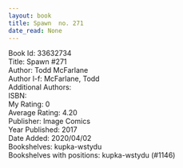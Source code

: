 ```yaml
---
layout: book
title: Spawn  no. 271
date_read: None
---
```


Book Id: 33632734<br />
Title: Spawn #271<br />
Author: Todd McFarlane<br />
Author l-f: McFarlane, Todd<br />
Additional Authors: <br />
ISBN: <br />
My Rating: 0<br />
Average Rating: 4.20<br />
Publisher: Image Comics<br />
Year Published: 2017<br />
Date Added: 2020/04/02<br />
Bookshelves: kupka-wstydu<br />
Bookshelves with positions: kupka-wstydu (#1146)<br />


